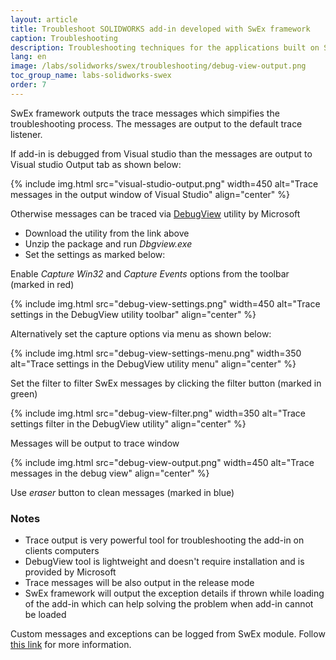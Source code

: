 ```yaml
---
layout: article
title: Troubleshoot SOLIDWORKS add-in developed with SwEx framework
caption: Troubleshooting
description: Troubleshooting techniques for the applications built on SwEx framework
lang: en
image: /labs/solidworks/swex/troubleshooting/debug-view-output.png
toc_group_name: labs-solidworks-swex
order: 7
---
```

SwEx framework outputs the trace messages which simpifies the troubleshooting process. The messages are output to the default trace listener.

If add-in is debugged from Visual studio than the messages are output to Visual studio Output tab as shown below:

{% include img.html src="visual-studio-output.png" width=450 alt="Trace messages in the output window of Visual Studio" align="center" %}

Otherwise messages can be traced via [DebugView](https://docs.microsoft.com/en-us/sysinternals/downloads/debugview) utility by Microsoft

* Download the utility from the link above
* Unzip the package and run *Dbgview.exe*
* Set the settings as marked below:

Enable *Capture Win32* and *Capture Events* options from the toolbar (marked in red) 
    
{% include img.html src="debug-view-settings.png" width=450 alt="Trace settings in the DebugView utility toolbar" align="center" %}

Alternatively set the capture options via menu as shown below:

{% include img.html src="debug-view-settings-menu.png" width=350 alt="Trace settings in the DebugView utility menu" align="center" %}

Set the filter to filter SwEx messages by clicking the filter button (marked in green)

{% include img.html src="debug-view-filter.png" width=350 alt="Trace settings filter in the DebugView utility" align="center" %}

Messages will be output to trace window

{% include img.html src="debug-view-output.png" width=450 alt="Trace messages in the debug view" align="center" %}

Use *eraser* button to clean messages (marked in blue)

### Notes
* Trace output is very powerful tool for troubleshooting the add-in on clients computers
* DebugView tool is lightweight and doesn't require installation and is provided by Microsoft
* Trace messages will be also output in the release mode
* SwEx framework will output the exception details if thrown while loading of the add-in which can help solving the problem when add-in cannot be loaded

Custom messages and exceptions can be logged from SwEx module. Follow [this link](logging) for more information.